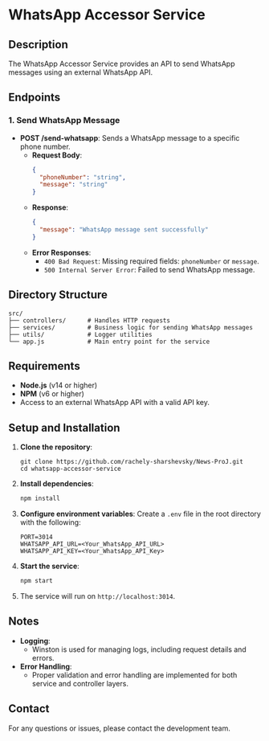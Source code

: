 # WhatsApp Accessor Service

## Description
The WhatsApp Accessor Service provides an API to send WhatsApp messages using an external WhatsApp API.

## Endpoints
### 1. Send WhatsApp Message
- **POST /send-whatsapp**: Sends a WhatsApp message to a specific phone number.
  - **Request Body**:
    ```json
    {
      "phoneNumber": "string",
      "message": "string"
    }
    ```
  - **Response**:
    ```json
    {
      "message": "WhatsApp message sent successfully"
    }
    ```
  - **Error Responses**:
    - `400 Bad Request`: Missing required fields: `phoneNumber` or `message`.
    - `500 Internal Server Error`: Failed to send WhatsApp message.

## Directory Structure
```
src/
├── controllers/      # Handles HTTP requests
├── services/         # Business logic for sending WhatsApp messages
├── utils/            # Logger utilities
└── app.js            # Main entry point for the service
```

## Requirements
- **Node.js** (v14 or higher)
- **NPM** (v6 or higher)
- Access to an external WhatsApp API with a valid API key.

## Setup and Installation
1. **Clone the repository**:
   ```
   git clone https://github.com/rachely-sharshevsky/News-ProJ.git
   cd whatsapp-accessor-service
   ```

2. **Install dependencies**:
   ```bash
   npm install
   ```

3. **Configure environment variables**:
   Create a `.env` file in the root directory with the following:
   ```
   PORT=3014
   WHATSAPP_API_URL=<Your_WhatsApp_API_URL>
   WHATSAPP_API_KEY=<Your_WhatsApp_API_Key>
   ```

4. **Start the service**:
   ```bash
   npm start
   ```

5. The service will run on `http://localhost:3014`.

## Notes
- **Logging**:
  - Winston is used for managing logs, including request details and errors.
- **Error Handling**:
  - Proper validation and error handling are implemented for both service and controller layers.

## Contact
For any questions or issues, please contact the development team.